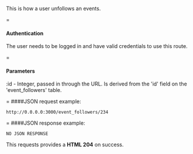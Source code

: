 <!-- --- title: DELETE /event_followers/:id -->

This is how a user unfollows an events.

=
#### Authentication

The user needs to be logged in and have valid credentials to use this route.

=
#### Parameters

:id - Integer, passed in through the URL. Is derived from the 'id' field on the 'event_followers' table.

=
####JSON request example:
```
http://0.0.0.0:3000/event_followers/234
```

=
####JSON response example:

```
NO JSON RESPONSE
```

This requests provides a <strong>HTML 204</strong> on success.